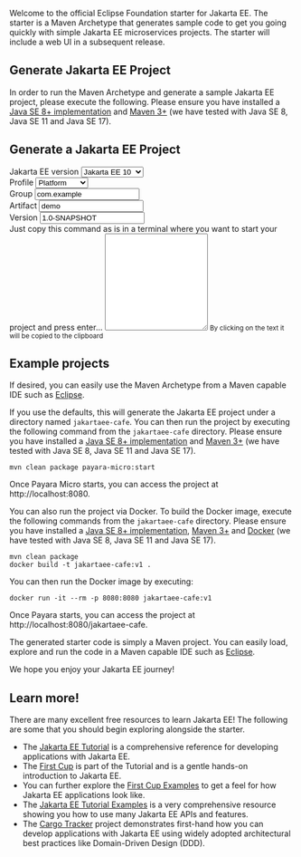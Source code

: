 Welcome to the official Eclipse Foundation starter for Jakarta EE. The starter is a Maven Archetype that generates
sample code to get you going quickly with simple Jakarta EE microservices projects. The starter will include a web UI in
a subsequent release.

## Generate Jakarta EE Project

In order to run the Maven Archetype and generate a sample Jakarta EE project, please execute the following. Please
ensure you have installed a [Java SE 8+ implementation](https://adoptium.net/?variant=openjdk8)
and [Maven 3+](https://maven.apache.org/download.cgi) (we have tested with Java SE 8, Java SE 11 and Java SE 17).


## Generate a Jakarta EE Project

<script>
function generateMvnCommand() {
    const mavenArchetype = document.getElementById("mavenArchetype").value;
    const mvnArchetypeArray = mavenArchetype.split(",");
    const mvnArchetypeGroupId = mvnArchetypeArray[0];
    const mvnArchetypeArtifactId = mvnArchetypeArray[1];
    const mvnArchetypeVersion = mvnArchetypeArray[2];

    const selectedProfile = document.getElementById("profile").value;
    let generatedProfile = "";

    if(selectedProfile && selectedProfile.length > 0){
       generatedProfile = `-Dprofile=${selectedProfile}`;
     }

    const groupId = document.getElementById("groupId").value;
    const artifactId = document.getElementById("artifactId").value;
    const projectVersion = document.getElementById("projectVersion").value;
    const mvnArchetypeGenerate = document.getElementById("mvnArchetypeGenerate");

    if (!mavenArchetype || !groupId || !artifactId || !projectVersion) {
        mvnArchetypeGenerate.value = "Please fill in all fields";
        return;
    }

    mvnArchetypeGenerate.value = `mvn archetype:generate -DarchetypeGroupId=${mvnArchetypeGroupId} -DarchetypeArtifactId=${mvnArchetypeArtifactId} -DarchetypeVersion=${mvnArchetypeVersion} -DgroupId=${groupId} -DartifactId=${artifactId} ${generatedProfile} -Dversion=${projectVersion} -DinteractiveMode=false`;
}

function copyMvnCommand() {
    const mvnArchetypeGenerate = document.getElementById("mvnArchetypeGenerate");
    mvnArchetypeGenerate.select();
    mvnArchetypeGenerate.setSelectionRange(0, 99999);
    navigator.clipboard.writeText(document.getElementById("mvnArchetypeGenerate").value);
}

</script>

<form onchange="generateMvnCommand()">
    <div class="form-row">
        <div class="form-group" >
            <label for="mavenArchetype">Jakarta EE version</label>
            <select class="form-control" id="mavenArchetype" onchange="generateMvnCommand()">
                <option value="org.eclipse.starter,jakartaee10-minimal,1.0.1">Jakarta EE 10</option>
                <option value="org.eclipse.starter,jakartaee9.1-minimal,1.0.0">Jakarta EE 9.1</option>
                <option value="org.eclipse.starter,jakartaee8-minimal,1.0.0">Jakarta EE 8</option>
            </select>
        </div>
        <div class="form-group" >
            <label for="profile">Profile</label>
            <select class="form-control" id="profile" onchange="generateMvnCommand()">
                <option value="api">Platform</option>
                <option value="web-api">Web Profile</option>
                <option value="core-api">Core Profile</option>
            </select>
        </div>
    </div>
    <div class="form-row">
        <div class="form-group">
            <label for="groupId">Group</label>
            <input class="form-control" type="text" id="groupId" value="com.example" onchange="generateMvnCommand()">
        </div>
        <div class="form-group">
            <label for="artifactId">Artifact</label>
            <input type="text" class="form-control" id="artifactId" value="demo" onchange="generateMvnCommand()">
        </div>
        <div class="form-group">
            <label for="projectVersion">Version</label>
            <input type="text" class="form-control" id="projectVersion" value="1.0-SNAPSHOT" onchange="generateMvnCommand()">
        </div>
    </div>
    <div class="form-group">
        <label for="mvnArchetypeGenerate">
            Just copy this command as is in a terminal where you want to start your project and press enter...
        </label>
        <textarea class="form-control"
                  id="mvnArchetypeGenerate"
                  rows="11"
                  readonly
                  aria-describedby="mvnCommandHelp"
                  onclick="copyMvnCommand()">
        </textarea>
        <small id="mvnCommandHelp" class="form-text text-muted">By clicking on the text it will be copied to the
            clipboard
        </small>
    </div>
</form>

<script>
    generateMvnCommand();
</script>


## Example projects

If desired, you can easily use the Maven Archetype from a Maven capable IDE such
as [Eclipse](https://www.eclipse.org/ide).

If you use the defaults, this will generate the Jakarta EE project under a directory named `jakartaee-cafe`. You can
then run the project by executing the following command from the `jakartaee-cafe` directory. Please ensure you have
installed a [Java SE 8+ implementation](https://adoptium.net/?variant=openjdk8)
and [Maven 3+](https://maven.apache.org/download.cgi) (we have tested with Java SE 8, Java SE 11 and Java SE 17).

```
mvn clean package payara-micro:start
```

Once Payara Micro starts, you can access the project at http://localhost:8080.

You can also run the project via Docker. To build the Docker image, execute the following commands from
the `jakartaee-cafe` directory. Please ensure you have installed
a [Java SE 8+ implementation](https://adoptium.net/?variant=openjdk8), [Maven 3+](https://maven.apache.org/download.cgi)
and [Docker](https://docs.docker.com/get-docker/) (we have tested with Java SE 8, Java SE 11 and Java SE 17).

```
mvn clean package
docker build -t jakartaee-cafe:v1 .
```

You can then run the Docker image by executing:

```
docker run -it --rm -p 8080:8080 jakartaee-cafe:v1
```

Once Payara starts, you can access the project at http://localhost:8080/jakartaee-cafe.

The generated starter code is simply a Maven project. You can easily load, explore and run the code in a Maven capable
IDE such as [Eclipse](https://www.eclipse.org/ide).

We hope you enjoy your Jakarta EE journey!

## Learn more!

There are many excellent free resources to learn Jakarta EE! The following are some that you should begin exploring
alongside the starter.

* The [Jakarta EE Tutorial](https://eclipse-ee4j.github.io/jakartaee-tutorial) is a comprehensive reference for
  developing applications with Jakarta EE.
* The [First Cup](https://eclipse-ee4j.github.io/jakartaee-firstcup/) is part of the Tutorial and is a gentle hands-on
  introduction to Jakarta EE.
* You can further explore the [First Cup Examples](https://github.com/eclipse-ee4j/jakartaee-firstcup-examples) to get a
  feel for how Jakarta EE applications look like.
* The [Jakarta EE Tutorial Examples](https://github.com/eclipse-ee4j/jakartaee-tutorial-examples) is a very
  comprehensive resource showing you how to use many Jakarta EE APIs and features.
* The [Cargo Tracker](https://eclipse-ee4j.github.io/cargotracker/) project demonstrates first-hand how you can develop
  applications with Jakarta EE using widely adopted architectural best practices like Domain-Driven Design (DDD).

